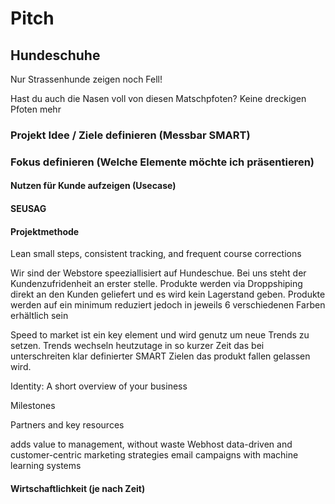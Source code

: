 # Pitch

## Hundeschuhe

Nur Strassenhunde zeigen noch Fell!


Hast du auch die Nasen voll von diesen Matschpfoten?
Keine dreckigen Pfoten mehr

### Projekt Idee / Ziele definieren (Messbar SMART)
		
			
### Fokus definieren (Welche Elemente möchte ich präsentieren)


#### Nutzen für Kunde aufzeigen (Usecase)


#### SEUSAG
				
                
#### Projektmethode

Lean 
small steps, consistent tracking, and frequent course corrections

Wir sind der Webstore speeziallisiert auf Hundeschue. 
Bei uns steht der Kundenzufridenheit an erster stelle.
Produkte werden via Droppshiping direkt an den Kunden geliefert und es wird kein Lagerstand geben.
Produkte werden auf ein minimum reduziert jedoch in jeweils 6 verschiedenen Farben erhältlich sein 

Speed to market ist ein key element und wird genutz um neue Trends zu setzen.
Trends wechseln heutzutage in so kurzer Zeit das bei unterschreiten klar definierter SMART Zielen das produkt fallen gelassen wird.



Identity: A short overview of your business

Milestones

Partners and key resources

adds value to management, without waste
Webhost
data-driven and customer-centric marketing strategies
email campaigns with machine learning systems   

				
#### Wirtschaftlichkeit (je nach Zeit)